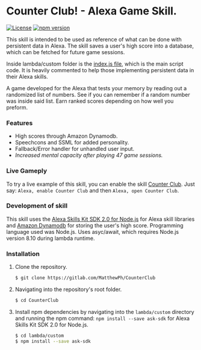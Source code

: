 # Counter Club! - Alexa Game Skill.
[![License](https://img.shields.io/badge/License-Apache%202.0-blue.svg)](https://opensource.org/licenses/Apache-2.0)
[![npm version](https://badge.fury.io/js/npm.svg)](https://badge.fury.io/js/npm)

This skill is intended to be used as reference of what can be done with persistent data in Alexa. The skill saves a user's high score into a database, which can be fetched for future game sessions.

Inside lambda/custom folder is the [index.js file](https://gitlab.com/MatthewPh/CounterClub/blob/master/lambda/custom/index.js), which is the main script code. It is heavily commented to help those implementing persistent data in their Alexa skills. 

A game developed for the Alexa that tests your memory by reading out a randomized list of numbers. See if you can remember if a random number was inside said list. Earn ranked scores depending on how well you preform.

### Features
* High scores through Amazon Dynamodb.
* Speechcons and SSML for added personality.
* Fallback/Error handler for unhandled user input.
* _Increased mental capacity after playing 47 game sessions._

### Live Gameply
To try a live example of this skill, you can enable the skill [Counter Club](https://www.amazon.com/NotMatt-Counter-Club/dp/B07FNK6TR8/). Just say: `Alexa, enable Counter Club` and then `Alexa, open Counter Club`.

### Development of skill

This skill uses the [Alexa Skills Kit SDK 2.0 for Node.js](https://github.com/alexa/alexa-skills-kit-sdk-for-nodejs) for Alexa skill libraries and [Amazon Dynamodb](https://aws.amazon.com/dynamodb/) for storing the user's high score.
Programming language used was Node.js. Uses asyc/await, which requires Node.js version 8.10 during lambda runtime.

### Installation
1. Clone the repository.

	```bash
	$ git clone https://gitlab.com/MatthewPh/CounterClub
	```

2. Navigating into the repository's root folder.

	```bash
	$ cd CounterClub
	```

3. Install npm dependencies by navigating into the `lambda/custom` directory and running the npm command: `npm install --save ask-sdk` for Alexa Skills Kit SDK 2.0 for Node.js.

	```bash
	$ cd lambda/custom
	$ npm install --save ask-sdk
	```
